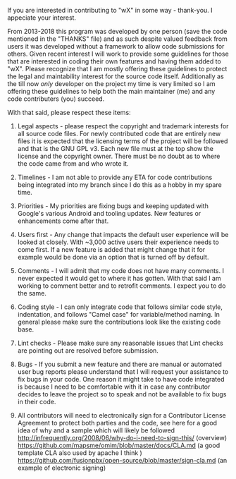 If you are interested in contributing to "wX" in some way - thank-you. I appeciate your interest.

From 2013-2018 this program was developed by one person (save the code mentioned in the "THANKS" file) and as such despite valued feedback from users it was developed without a framework to allow code submissions for others. Given recent interest I will work to provide some guidelines for those that are interested in coding their own features and having them added to "wX". Please recognize that I am mostly offering these guidelines to protect the legal and maintability interest for the source code itself. Additionally as the till now *only* developer on the project my time is very limited so I am offering these guidelines to help both the main maintainer (me) and any code contributers (you) succeed. 

With that said, please respect these items:

1. Legal aspects - please respect the copyright and trademark interests for all source code files. For newly contributed code that are entirely new files it is expected that the licensing terms of the project will be followed and that is the GNU GPL v3. Each new file must at the top show the license and the copyright owner. There must be no doubt as to where the code came from and who wrote it.

2. Timelines - I am not able to provide any ETA for code contributions being integrated into my branch since I do this as a hobby in my spare time. 

3. Priorities - My priorities are fixing bugs and keeping updated with Google's various Android and tooling updates. New features or enhancements come after that.

4. Users first - Any change that impacts the default user experience will be looked at closely. With ~3,000 active users their experience needs to come first. If a new feature is added that might change that it for example would be done via an option that is turned off by default.

5. Comments - I will admit that my code does not have many comments. I never expected it would get to where it has gotten. With that said I am working to comment better and to retrofit comments. I expect you to do the same.

6. Coding style - I can only integrate code that follows similar code style, indentation, and follows "Camel case" for variable/method naming. In general please make sure the contributions look like the existing code base.

7. Lint checks - Please make sure any reasonable issues that Lint checks are pointing out are resolved before submission.

8. Bugs - If you submit a new feature and there are manual or automated user bug reports please understand that I will request your assistance to fix bugs in your code. One reason it might take to have code integrated is because I need to be comfortable with it in case any contributor decides to leave the project so to speak and not be available to fix bugs in their code. 

9. All contributors will need to electronically sign for a Contributor License Agreement to protect both parties and the code, see here for a good idea of why and a sample which will likely be followed
http://infrequently.org/2008/06/why-do-i-need-to-sign-this/ (overview)
https://github.com/mapsme/omim/blob/master/docs/CLA.md (a good template CLA also used by apache I think )
https://github.com/fusionpbx/open-source/blob/master/sign-cla.md (an example of electronic signing)
